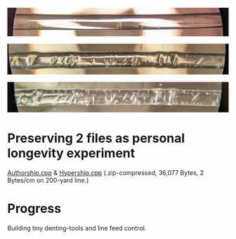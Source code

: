 <!---
Preserve data on fluorocarbon fishing line - imprescriptible multi-millennium storage.
-->



<p align="center">
  <img src="https://github.com/compromise-evident/CarbonRecord/blob/main/Other/Undented-line.jpg">
</p>

<p align="center">
  <img src="https://github.com/compromise-evident/CarbonRecord/blob/main/Other/Dented-line.jpg">
</p>

<p align="center">
  <img src="https://github.com/compromise-evident/CarbonRecord/blob/main/Other/Dented-line-top-light.jpg">
</p>

# Preserving 2 files as personal longevity experiment

[Authorship.cpp](https://github.com/compromise-evident/Authorship) & [Hypership.cpp](https://github.com/compromise-evident/Hypership) (.zip-compressed, 36,077 Bytes, 2 Bytes/cm on 200-yard line.)

# Progress

Building tiny denting-tools and line feed control.
